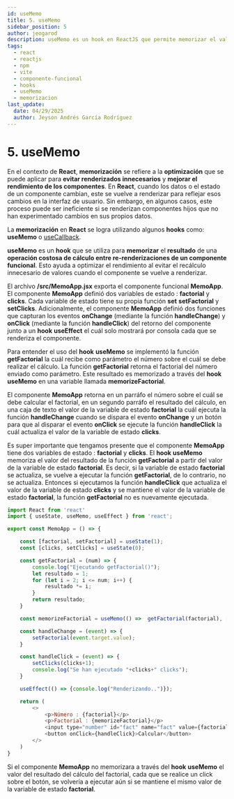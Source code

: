 ```yaml
---
id: useMemo
title: 5. useMemo
sidebar_position: 5
author: jeogarod
description: useMemo es un hook en ReactJS que permite memorizar el valor de una variable de estado
tags:
  - react
  - reactjs
  - npm
  - vite
  - componente-funcional
  - hooks
  - useMemo
  - memorizacion
last_update:
  date: 04/29/2025
  author: Jeyson Andrés García Rodríguez
---
```


# 5. useMemo

En el contexto de **React**, **memorización** se refiere a la **optimización** que se puede aplicar para **evitar renderizados innecesarios** y **mejorar el rendimiento de los componentes**. En **React**, cuando los datos o el estado de un componente cambian, este se vuelve a renderizar para reflejar esos cambios en la interfaz de usuario. Sin embargo, en algunos casos, este proceso puede ser ineficiente si se renderizan componentes hijos que no han experimentado cambios en sus propios datos.

La **memorización** en **React** se logra utilizando algunos **hooks** como: **useMemo** o [useCallback](/docs/reactjs/hooks/useCallback.md).

**useMemo** es un **hook** que se utiliza para **memorizar** el **resultado** de una **operación costosa de cálculo entre re-renderizaciones de un componente funcional**. Esto ayuda a optimizar el rendimiento al evitar el recálculo innecesario de valores cuando el componente se vuelve a renderizar.

El archivo **/src/MemoApp.jsx** exporta el componente funcional **MemoApp**. El componente **MemoApp** definió dos variables de estado : **factorial** y **clicks**. Cada variable de estado tiene su propia función **set** **setFactorial** y **setClicks**. Adicionalmente, el componente **MemoApp** definió dos funciones que capturan los eventos **onChange** (mediante la función **handleChange**) y **onClick** (mediante la función **handleClick**) del retorno del componente junto a un **hook** **useEffect** el cuál solo mostrará por consola cada que se renderiza el componente. 

Para entender el uso del **hook** **useMemo** se implementó la función **getFactorial** la cuál recibe como parámetro el número sobre el cuál se debe realizar el cálculo. La función **getFactorial** retorna el factorial del número enviado como parámetro. Este resultado es memorizado a través del **hook** **useMemo** en una variable llamada **memorizeFactorial**.

El componente **MemoApp** retorna en un parráfo el número sobre el cuál se debe calcular el factorial, en un segundo parráfo el resultado del cálculo, en una caja de texto el valor de la variable de estado **factorial** la cuál ejecuta la función **handleChange** cuando se dispara el evento **onChange** y un botón para que al disparar el evento **onClick** se ejecute la función **handleClick** la cuál actualiza el valor de la variable de estado **clicks**. 

Es super importante que tengamos presente que el componente **MemoApp** tiene dos variables de estado : **factorial** y **clicks**. El **hook** **useMemo** memoriza el valor del resultado de la función **getFactorial** a partir del valor de la variable de estado **factorial**. Es decir, si la variable de estado **factorial** se actualiza, se vuelve a ejecutar la función **getFactorial**, de lo contrario, no se actualiza. Entonces si ejecutamos la función **handleClick** que actualiza el valor de la variable de estado **clicks** y se mantiene el valor de la variable de estado **factorial**, la función **getFactorial** no es nuevamente ejecutada. 

```javascript title="/src/MemoApp.jsx"
import React from 'react'
import { useState, useMemo, useEffect } from 'react';

export const MemoApp = () => {

    const [factorial, setFactorial] = useState(1);
    const [clicks, setClicks] = useState(0);

    const getFactorial = (num) => {
        console.log("Ejecutando getFactorial()");
        let resultado = 1;
        for (let i = 2; i <= num; i++) {
            resultado *= i;
        }
        return resultado;
    }

    const memorizeFactorial = useMemo(() =>  getFactorial(factorial), [factorial])

    const handleChange = (event) => {
        setFactorial(event.target.value);
    }

    const handleClick = (event) => {
        setClicks(clicks+1);
        console.log("Se han ejecutado "+clicks+" clicks");
    }

    useEffect(() => {console.log("Renderizando..")});

    return (
        <>
            <p>Número : {factorial}</p>
            <p>Factorial : {memorizeFactorial}</p>
            <input type="number" id="fact" name="fact" value={factorial} onChange={handleChange}/>
            <button onClick={handleClick}>Calcular</button>
        </>
    )
}
```

Si el componente **MemoApp** no memorizara a través del **hook** **useMemo** el valor del resultado del cálculo del factorial, cada que se realice un click sobre el botón, se volvería a ejecutar aún si se mantiene el mismo valor de la variable de estado **factorial**. 